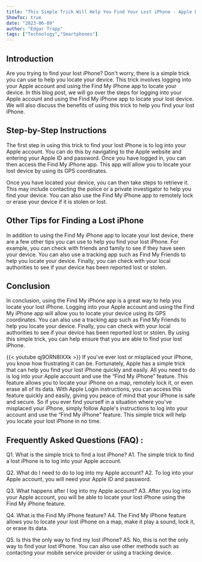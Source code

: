 ```yaml
---
title: "This Simple Trick Will Help You Find Your Lost iPhone - Apple Login Instructions Inside!"
ShowToc: true 
date: "2023-06-09"
author: "Edgar Trapp" 
tags: ["Technology","Smartphones"]
---
```

## Introduction

Are you trying to find your lost iPhone? Don't worry, there is a simple trick you can use to help you locate your device. This trick involves logging into your Apple account and using the Find My iPhone app to locate your device. In this blog post, we will go over the steps for logging into your Apple account and using the Find My iPhone app to locate your lost device. We will also discuss the benefits of using this trick to help you find your lost iPhone. 

## Step-by-Step Instructions

The first step in using this trick to find your lost iPhone is to log into your Apple account. You can do this by navigating to the Apple website and entering your Apple ID and password. Once you have logged in, you can then access the Find My iPhone app. This app will allow you to locate your lost device by using its GPS coordinates. 

Once you have located your device, you can then take steps to retrieve it. This may include contacting the police or a private investigator to help you find your device. You can also use the Find My iPhone app to remotely lock or erase your device if it is stolen or lost. 

## Other Tips for Finding a Lost iPhone

In addition to using the Find My iPhone app to locate your lost device, there are a few other tips you can use to help you find your lost iPhone. For example, you can check with friends and family to see if they have seen your device. You can also use a tracking app such as Find My Friends to help you locate your device. Finally, you can check with your local authorities to see if your device has been reported lost or stolen. 

## Conclusion

In conclusion, using the Find My iPhone app is a great way to help you locate your lost iPhone. Logging into your Apple account and using the Find My iPhone app will allow you to locate your device using its GPS coordinates. You can also use a tracking app such as Find My Friends to help you locate your device. Finally, you can check with your local authorities to see if your device has been reported lost or stolen. By using this simple trick, you can help ensure that you are able to find your lost iPhone.

{{< youtube qj9ORN8IXXk >}} 
If you've ever lost or misplaced your iPhone, you know how frustrating it can be. Fortunately, Apple has a simple trick that can help you find your lost iPhone quickly and easily. All you need to do is log into your Apple account and use the “Find My iPhone” feature. This feature allows you to locate your iPhone on a map, remotely lock it, or even erase all of its data. With Apple Login instructions, you can access this feature quickly and easily, giving you peace of mind that your iPhone is safe and secure. So if you ever find yourself in a situation where you've misplaced your iPhone, simply follow Apple's instructions to log into your account and use the “Find My iPhone” feature. This simple trick will help you locate your lost iPhone in no time.

## Frequently Asked Questions (FAQ) :
Q1. What is the simple trick to find a lost iPhone?
A1. The simple trick to find a lost iPhone is to log into your Apple account.

Q2. What do I need to do to log into my Apple account?
A2. To log into your Apple account, you will need your Apple ID and password.

Q3. What happens after I log into my Apple account?
A3. After you log into your Apple account, you will be able to locate your lost iPhone using the Find My iPhone feature.

Q4. What is the Find My iPhone feature?
A4. The Find My iPhone feature allows you to locate your lost iPhone on a map, make it play a sound, lock it, or erase its data.

Q5. Is this the only way to find my lost iPhone?
A5. No, this is not the only way to find your lost iPhone. You can also use other methods such as contacting your mobile service provider or using a tracking device.


